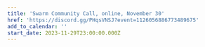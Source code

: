 ```yaml
---
title: 'Swarm Community Call, online, November 30'
href: 'https://discord.gg/PHqsVNSJ?event=1126056886773489675'
add_to_calendar: ''
start_date: 2023-11-29T23:00:00.000Z
---
```



